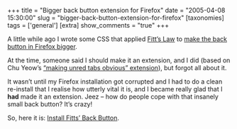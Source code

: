 +++
title = "Bigger back button extension for Firefox"
date = "2005-04-08 15:30:00"
slug = "bigger-back-button-extension-for-firefox"
[taxonomies]
tags = ['general']
[extra]
show_comments = "true"
+++

A little while ago I wrote some CSS that applied [Fitt’s Law](http://en.wikipedia.org/wiki/Fitts'_law) to [make the back button in Firefox bigger](http://www.philwilson.org/blog/2004/11/enhancing-firefox-gui-usability_29.html).

At the time, someone said I should make it an extension, and I did (based on Chu Yeow’s [“making unred tabs obvious” extension](http://blog.codefront.net/mozilla/unreadtabs/)), but forgot all about it.

It wasn’t until my Firefox installation got corrupted and I had to do a clean re-install that I realise how utterly vital it is, and I became really glad that I **had** made it an extension. Jeez – how do people cope with that insanely small back button? It’s crazy!

So, here it is: [Install Fitts’ Back Button](# "Install the Fitts' Back Button extension").
